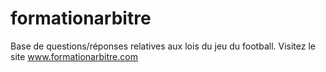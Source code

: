 # formationarbitre
Base de questions/réponses relatives aux lois du jeu du football. Visitez le site www.formationarbitre.com 
